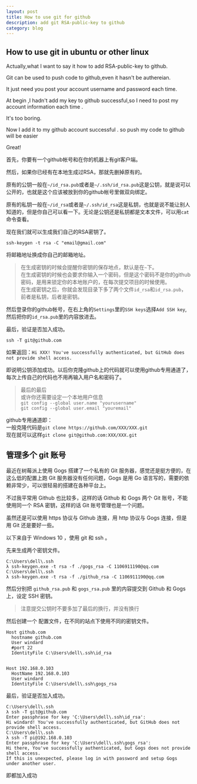 ```yaml
---
layout: post
title: How to use git for github 
description: add git RSA-public-key to github 
category: blog
---
```


## How to use git in ubuntu or other linux

Actually,what I want to say it how to add RSA-public-key to github.

Git can be used to push code to github,even it hasn't be authereian.

It just need you post your account username and password each time.

At begin ,I hadn't add my key to github successful,so I need to post my account information each time .

It's too boring.

Now I add it to my github account successful . so push my code to github will be easier 

Great!     

首先，你要有一个github帐号和在你的机器上有git客户端。           

然后，如果你已经有在本地生成过RSA，那就先删掉原有的。

原有的公钥一般在`~/id_rsa.pub`或者是`~/.ssh/id_rsa.pub`这是公钥，就是说可以公开的，也就是这个应该被放到你的github帐号里做双向绑定。

原有的私钥一般在`~/id_rsa`或者是`~/.ssh/id_rsa`这是私钥，也就是说不能让别人知道的，但是你自己可以看一下。无论是公钥还是私钥都是文本文件，可以用`cat`命令查看。

现在我们就可以生成我们自己的RSA密钥了。             

```
ssh-keygen -t rsa -C "email@gmail.com"
```

将邮箱地址换成你自己的邮箱地址。

>在生成密钥的时候会提醒你密钥的保存地点，默认是在`~`下。                    
>在生成密钥的时候也会要求你输入一个密码，但是这个密码不是你的github密码，是用来锁定你的本地账户的，在每次提交项目的时候使用。                              
>在生成密钥之后，你就会发现目录下多了两个文件`id_rsa`和`id_rsa.pub`，前者是私钥，后者是密钥。                                  

然后登录你的github帐号，在右上角的`Settings`里的`SSH keys`选择`Add SSH key`,然后把你的`id_rsa.pub`里的内容放进去。

最后，验证是否加入成功。

```
ssh -T git@github.com
```

如果返回：`Hi XXX! You've successfully authenticated, but GitHub does not provide shell access.`

即说明公钥添加成功。以后你克隆github上的代码就可以使用github专用通道了，每次上传自己的代码也不用再输入用户名和密码了。     

>最后的最后                                  
>或许你还需要设定一个本地用户信息                                     
>`git config --global user.name "yourusername"`                                 
>`git config --global user.email "youremail"`                                

github专用通道即：                                                     
一般克隆代码是`git clone https://github.com/XXX/XXX.git`                               
现在就可以这样`git clone git@github.com:XXX/XXX.git`                             

## 管理多个 git 账号

最近在树莓派上使用 Gogs 搭建了一个私有的 Git 服务器，感觉还是挺方便的，在这么低的配置上跑 Git 服务器没有任何问题，Gogs 是用 Go 语言写的，需要的依赖非常少，可以很轻易的搭建在各种平台上。

不过我平常用 Github 也比较多，这样的话 Github 和 Gogs 两个 Git 账号，不能使用同一个 RSA 密钥，这样的话 Git 账号管理也是一个问题。

虽然还是可以使用 https 协议与 Github 连接，用 http 协议与 Gogs 连接，但是用 Git 还是要好一些。

以下来自于 Windows 10 ，使用 git 和 ssh 。

先来生成两个密钥文件。

```
C:\Users\dell\.ssh
λ ssh-keygen.exe -t rsa -f ./gogs_rsa -C 1106911190@qq.com
C:\Users\dell\.ssh
λ ssh-keygen.exe -t rsa -f ./github_rsa -C 1106911190@qq.com
```

然后分别把 `github_rsa.pub` 和 `gogs_rsa.pub` 里的内容提交到 Github 和 Gogs 上，设定 SSH 密钥。

> 注意提交公钥时不要多加了最后的换行，并没有换行

然后创建一个 配置文件，在不同的站点下使用不同的密钥文件。

```
Host github.com
  hostname github.com
  User windard
  #port 22
  IdentityFile C:\Users\dell\.ssh\id_rsa
  

Host 192.168.0.103
  HostName 192.168.0.103
  User windard
  IdentityFile C:\Users\dell\.ssh\gogs_rsa
```

最后，验证是否加入成功。

```
C:\Users\dell\.ssh
λ ssh -T git@github.com
Enter passphrase for key 'C:\Users\dell\.ssh\id_rsa':
Hi windard! You've successfully authenticated, but GitHub does not provide shell access.
C:\Users\dell\.ssh
λ ssh -T pi@192.168.0.103
Enter passphrase for key 'C:\Users\dell\.ssh\gogs_rsa':
Hi there, You've successfully authenticated, but Gogs does not provide shell access.
If this is unexpected, please log in with password and setup Gogs under another user.
```

即都加入成功
